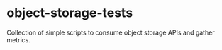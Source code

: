 # object-storage-tests
Collection of simple scripts to consume object storage APIs and gather metrics.
